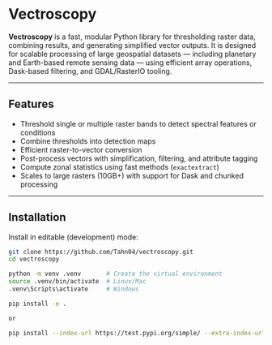# Vectroscopy

**Vectroscopy** is a fast, modular Python library for thresholding raster data, combining results, and generating simplified vector outputs. It is designed for scalable processing of large geospatial datasets — including planetary and Earth-based remote sensing data — using efficient array operations, Dask-based filtering, and GDAL/RasterIO tooling.

---

## Features

- Threshold single or multiple raster bands to detect spectral features or conditions
- Combine thresholds into detection maps
- Efficient raster-to-vector conversion
- Post-process vectors with simplification, filtering, and attribute tagging
- Compute zonal statistics using fast methods (`exactextract`)
- Scales to large rasters (10GB+) with support for Dask and chunked processing

---

## Installation

Install in editable (development) mode:

```bash
git clone https://github.com/Tahn04/vectroscopy.git
cd vectroscopy

python -m venv .venv       # Create the virtual environment
source .venv/bin/activate  # Linux/Mac
.venv\Scripts\activate     # Windows

pip install -e .

or 

pip install --index-url https://test.pypi.org/simple/ --extra-index-url https://pypi.org/simple/ vectroscopy